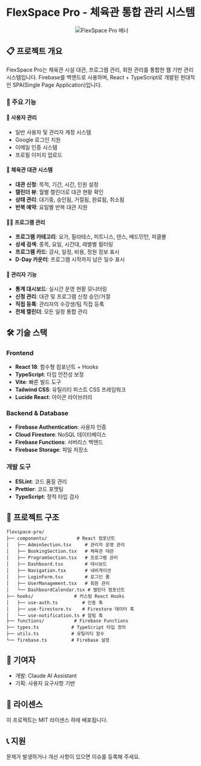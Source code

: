 # FlexSpace Pro - 체육관 통합 관리 시스템

<div align="center">
  <img src="https://picsum.photos/1200/400?random=2" alt="FlexSpace Pro 배너" />
</div>

## 📋 프로젝트 개요

FlexSpace Pro는 체육관 시설 대관, 프로그램 관리, 회원 관리를 통합한 웹 기반 관리 시스템입니다. Firebase를 백엔드로 사용하며, React + TypeScript로 개발된 현대적인 SPA(Single Page Application)입니다.

### 🚀 주요 기능

#### 👥 사용자 관리
- 일반 사용자 및 관리자 계정 시스템
- Google 로그인 지원
- 이메일 인증 시스템
- 프로필 이미지 업로드

#### 📅 체육관 대관 시스템
- **대관 신청**: 목적, 기간, 시간, 인원 설정
- **캘린더 뷰**: 월별 캘린더로 대관 현황 확인
- **상태 관리**: 대기중, 승인됨, 거절됨, 완료됨, 취소됨
- **반복 예약**: 요일별 반복 대관 지원

#### 🏃‍♂️ 프로그램 관리
- **프로그램 카테고리**: 요가, 필라테스, 피트니스, 댄스, 배드민턴, 피클볼
- **상세 검색**: 종목, 요일, 시간대, 레벨별 필터링
- **프로그램 카드**: 강사, 일정, 비용, 정원 정보 표시
- **D-Day 카운터**: 프로그램 시작까지 남은 일수 표시

#### 🔧 관리자 기능
- **통계 대시보드**: 실시간 운영 현황 모니터링
- **신청 관리**: 대관 및 프로그램 신청 승인/거절
- **직접 등록**: 관리자의 수강생/팀 직접 등록
- **전체 캘린더**: 모든 일정 통합 관리

## 🛠 기술 스택

### Frontend
- **React 18**: 함수형 컴포넌트 + Hooks
- **TypeScript**: 타입 안전성 보장
- **Vite**: 빠른 빌드 도구
- **Tailwind CSS**: 유틸리티 퍼스트 CSS 프레임워크
- **Lucide React**: 아이콘 라이브러리

### Backend & Database
- **Firebase Authentication**: 사용자 인증
- **Cloud Firestore**: NoSQL 데이터베이스
- **Firebase Functions**: 서버리스 백엔드
- **Firebase Storage**: 파일 저장소

### 개발 도구
- **ESLint**: 코드 품질 관리
- **Prettier**: 코드 포맷팅
- **TypeScript**: 정적 타입 검사

## 📁 프로젝트 구조

```
flexspace-pro/
├── components/           # React 컴포넌트
│   ├── AdminSection.tsx     # 관리자 운영 관리
│   ├── BookingSection.tsx   # 체육관 대관
│   ├── ProgramSection.tsx   # 프로그램 관리
│   ├── Dashboard.tsx        # 대시보드
│   ├── Navigation.tsx       # 네비게이션
│   ├── LoginForm.tsx        # 로그인 폼
│   ├── UserManagement.tsx   # 회원 관리
│   └── DashboardCalendar.tsx # 캘린더 컴포넌트
├── hooks/               # 커스텀 React Hooks
│   ├── use-auth.ts         # 인증 훅
│   ├── use-firestore.ts    # Firestore 데이터 훅
│   └── use-notification.ts # 알림 훅
├── functions/           # Firebase Functions
├── types.ts            # TypeScript 타입 정의
├── utils.ts            # 유틸리티 함수
└── firebase.ts         # Firebase 설정
```


## 👥 기여자

- 개발: Claude AI Assistant
- 기획: 사용자 요구사항 기반

## 📄 라이센스

이 프로젝트는 MIT 라이센스 하에 배포됩니다.

## 📞 지원

문제가 발생하거나 개선 사항이 있으면 이슈를 등록해 주세요.
